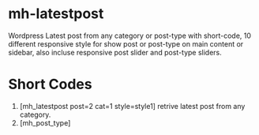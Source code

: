 # mh-latestpost
Wordpress Latest post from any category or post-type with short-code, 10 different responsive style for show post or post-type on main content or sidebar, also incluse responsive post slider and post-type sliders.

Short Codes
=============================

1. [mh_latestpost post=2 cat=1 style=style1] retrive latest post from any category.
2. [mh_post_type]   
